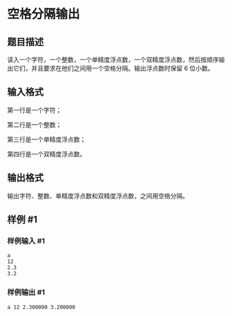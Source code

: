 # 空格分隔输出

## 题目描述

读入一个字符，一个整数，一个单精度浮点数，一个双精度浮点数，然后按顺序输出它们，并且要求在他们之间用一个空格分隔。输出浮点数时保留 $6$ 位小数。

## 输入格式

第一行是一个字符；

第二行是一个整数；

第三行是一个单精度浮点数；

第四行是一个双精度浮点数。

## 输出格式

输出字符、整数、单精度浮点数和双精度浮点数，之间用空格分隔。

## 样例 #1

### 样例输入 #1

```
a
12
2.3
3.2
```

### 样例输出 #1

```
a 12 2.300000 3.200000
```
